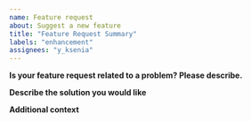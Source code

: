 ```yaml
---
name: Feature request
about: Suggest a new feature
title: "Feature Request Summary"
labels: "enhancement"
assignees: "y_ksenia"
---
```


**Is your feature request related to a problem? Please describe.**

<!-- A clear and concise description of what the problem is. Ex. I'm always frustrated when ... -->

**Describe the solution you would like**

<!-- A clear and concise description of what you want to happen. -->

**Additional context**

<!-- Add any other context or screenshots about the feature request here. -->
